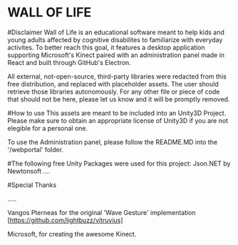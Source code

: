 # WALL OF LIFE

#Disclaimer
Wall of Life is an educational software meant to help kids and young adults affected by cognitive disabilites
to familiarize with everyday activites. To better reach this goal, it features a desktop application supporting
Microsoft's Kinect paired with an administration panel made in React and built through GitHub's Electron.

All external, not-open-source, third-party libraries were redacted from this free distribution, and replaced with placeholder assets.
The user should retrieve those libraries autonomously.
For any other file or piece of code that should not be here, please let us know and it will be promptly removed.

#How to use
This assets are meant to be included into an Unity3D Project.
Please make sure to obtain an appropriate license of Unity3D if you are not elegible for a personal one.

To use the Administration panel, please follow the README.MD into the '/webportal' folder.


#The following free Unity Packages were used for this project:
Json.NET
by Newtonsoft
....


#Special Thanks

.....

Vangos Pterneas for the original 'Wave Gesture' implementation
[https://github.com/lightbuzz/vitruvius]

Microsoft, for creating the awesome Kinect.